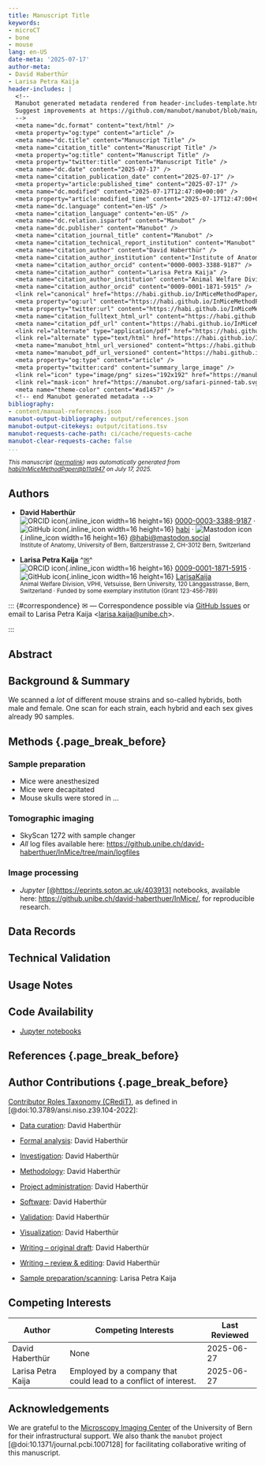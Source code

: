 ```yaml
---
title: Manuscript Title
keywords:
- microCT
- bone
- mouse
lang: en-US
date-meta: '2025-07-17'
author-meta:
- David Haberthür
- Larisa Petra Kaija
header-includes: |
  <!--
  Manubot generated metadata rendered from header-includes-template.html.
  Suggest improvements at https://github.com/manubot/manubot/blob/main/manubot/process/header-includes-template.html
  -->
  <meta name="dc.format" content="text/html" />
  <meta property="og:type" content="article" />
  <meta name="dc.title" content="Manuscript Title" />
  <meta name="citation_title" content="Manuscript Title" />
  <meta property="og:title" content="Manuscript Title" />
  <meta property="twitter:title" content="Manuscript Title" />
  <meta name="dc.date" content="2025-07-17" />
  <meta name="citation_publication_date" content="2025-07-17" />
  <meta property="article:published_time" content="2025-07-17" />
  <meta name="dc.modified" content="2025-07-17T12:47:00+00:00" />
  <meta property="article:modified_time" content="2025-07-17T12:47:00+00:00" />
  <meta name="dc.language" content="en-US" />
  <meta name="citation_language" content="en-US" />
  <meta name="dc.relation.ispartof" content="Manubot" />
  <meta name="dc.publisher" content="Manubot" />
  <meta name="citation_journal_title" content="Manubot" />
  <meta name="citation_technical_report_institution" content="Manubot" />
  <meta name="citation_author" content="David Haberthür" />
  <meta name="citation_author_institution" content="Institute of Anatomy, University of Bern, Baltzerstrasse 2, CH-3012 Bern, Switzerland" />
  <meta name="citation_author_orcid" content="0000-0003-3388-9187" />
  <meta name="citation_author" content="Larisa Petra Kaija" />
  <meta name="citation_author_institution" content="Animal Welfare Division, VPHI, Vetsuisse, Bern University, 120 Länggasstrasse, Bern, Switzerland" />
  <meta name="citation_author_orcid" content="0009-0001-1871-5915" />
  <link rel="canonical" href="https://habi.github.io/InMiceMethodPaper/" />
  <meta property="og:url" content="https://habi.github.io/InMiceMethodPaper/" />
  <meta property="twitter:url" content="https://habi.github.io/InMiceMethodPaper/" />
  <meta name="citation_fulltext_html_url" content="https://habi.github.io/InMiceMethodPaper/" />
  <meta name="citation_pdf_url" content="https://habi.github.io/InMiceMethodPaper/manuscript.pdf" />
  <link rel="alternate" type="application/pdf" href="https://habi.github.io/InMiceMethodPaper/manuscript.pdf" />
  <link rel="alternate" type="text/html" href="https://habi.github.io/InMiceMethodPaper/v/b11a94783a3ae6dba3a42a3dbbbeb3831a2c0531/" />
  <meta name="manubot_html_url_versioned" content="https://habi.github.io/InMiceMethodPaper/v/b11a94783a3ae6dba3a42a3dbbbeb3831a2c0531/" />
  <meta name="manubot_pdf_url_versioned" content="https://habi.github.io/InMiceMethodPaper/v/b11a94783a3ae6dba3a42a3dbbbeb3831a2c0531/manuscript.pdf" />
  <meta property="og:type" content="article" />
  <meta property="twitter:card" content="summary_large_image" />
  <link rel="icon" type="image/png" sizes="192x192" href="https://manubot.org/favicon-192x192.png" />
  <link rel="mask-icon" href="https://manubot.org/safari-pinned-tab.svg" color="#ad1457" />
  <meta name="theme-color" content="#ad1457" />
  <!-- end Manubot generated metadata -->
bibliography:
- content/manual-references.json
manubot-output-bibliography: output/references.json
manubot-output-citekeys: output/citations.tsv
manubot-requests-cache-path: ci/cache/requests-cache
manubot-clear-requests-cache: false
...
```







<small><em>
This manuscript
([permalink](https://habi.github.io/InMiceMethodPaper/v/b11a94783a3ae6dba3a42a3dbbbeb3831a2c0531/))
was automatically generated
from [habi/InMiceMethodPaper@b11a947](https://github.com/habi/InMiceMethodPaper/tree/b11a94783a3ae6dba3a42a3dbbbeb3831a2c0531)
on July 17, 2025.
</em></small>



## Authors



+ **David Haberthür**
  <br>
    ![ORCID icon](images/orcid.svg){.inline_icon width=16 height=16}
    [0000-0003-3388-9187](https://orcid.org/0000-0003-3388-9187)
    · ![GitHub icon](images/github.svg){.inline_icon width=16 height=16}
    [habi](https://github.com/habi)
    · ![Mastodon icon](images/mastodon.svg){.inline_icon width=16 height=16}
    [\@habi@mastodon.social](https://mastodon.social/@habi)
    <br>
  <small>
     Institute of Anatomy, University of Bern, Baltzerstrasse 2, CH-3012 Bern, Switzerland
  </small>

+ **Larisa Petra Kaija**
  ^[✉](#correspondence)^<br>
    ![ORCID icon](images/orcid.svg){.inline_icon width=16 height=16}
    [0009-0001-1871-5915](https://orcid.org/0009-0001-1871-5915)
    · ![GitHub icon](images/github.svg){.inline_icon width=16 height=16}
    [LarisaKaija](https://github.com/LarisaKaija)
    <br>
  <small>
     Animal Welfare Division, VPHI, Vetsuisse, Bern University, 120 Länggasstrasse, Bern, Switzerland
     · Funded by some exemplary institution (Grant 123-456-789)
  </small>


::: {#correspondence}
✉ — Correspondence possible via [GitHub Issues](https://github.com/habi/InMiceMethodPaper/issues)
or email to
Larisa Petra Kaija \<larisa.kaija@unibe.ch\>.


:::


## Abstract


## Background & Summary

We scanned a *lot* of different mouse strains and so-called hybrids, both male and female.
One scan for each strain, each hybrid and each sex gives already 90 samples.


## Methods {.page_break_before}

### Sample preparation

- Mice were anesthesized
- Mice were decapitated
- Mouse skulls were stored in ...

### Tomographic imaging

- SkyScan 1272 with sample changer
- *All* log files available here: https://github.unibe.ch/david-haberthuer/InMice/tree/main/logfiles

### Image processing

- *Jupyter* [@https://eprints.soton.ac.uk/403913] notebooks, available here: https://github.unibe.ch/david-haberthuer/InMice/, for reproducible research.


## Data Records


## Technical Validation


## Usage Notes


## Code Availability

- [Jupyter notebooks](https://github.unibe.ch/david-haberthuer/InMice)


## References {.page_break_before}

<!-- Explicitly insert bibliography here -->
<div id="refs"></div>


## Author Contributions {.page_break_before}

[Contributor Roles Taxonomy (CRediT)](https://credit.niso.org/), as defined in [@doi:10.3789/ansi.niso.z39.104-2022]:






- [Data curation](https://credit.niso.org/contributor-roles/data-curation/): David Haberthür
- [Formal analysis](https://credit.niso.org/contributor-roles/formal-analysis/): David Haberthür
- [Investigation](https://credit.niso.org/contributor-roles/investigation/): David Haberthür
- [Methodology](https://credit.niso.org/contributor-roles/methodology/): David Haberthür
- [Project administration](https://credit.niso.org/contributor-roles/project-administration/): David Haberthür
- [Software](https://credit.niso.org/contributor-roles/software/): David Haberthür
- [Validation](https://credit.niso.org/contributor-roles/validation/): David Haberthür
- [Visualization](https://credit.niso.org/contributor-roles/visualization/): David Haberthür
- [Writing – original draft](https://credit.niso.org/contributor-roles/writing---original-draft/): David Haberthür
- [Writing – review & editing](https://credit.niso.org/contributor-roles/writing---review-&-editing/): David Haberthür

- [Sample preparation/scanning](https://credit.niso.org/contributor-roles/sample-preparation/scanning/): Larisa Petra Kaija


## Competing Interests

|Author|Competing Interests|Last Reviewed|
|---|---|---|
|David Haberthür|None|2025-06-27|
|Larisa Petra Kaija|Employed by a company that could lead to a conflict of interest.|2025-06-27|



## Acknowledgements

We are grateful to the [Microscopy Imaging Center](https://mic.unibe.ch/) of the University of Bern for their infrastructural support.
We also thank the `manubot` project [@doi:10.1371/journal.pcbi.1007128] for facilitating collaborative writing of this manuscript.

